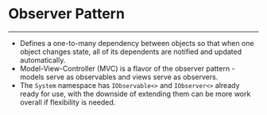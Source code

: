 ﻿# Observer Pattern
<hr>

- Defines a one-to-many dependency between objects so that when one object changes state, all of its dependents are notified and updated automatically.
- Model-View-Controller (MVC) is a flavor of the observer pattern - models serve as observables and views serve as observers.
- The `System` namespace has `IObservable<>` and `IObserver<>` already ready for use, with the downside of extending them can be more work overall if flexibility is needed.